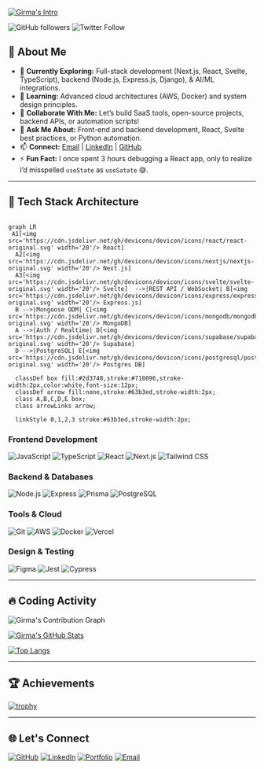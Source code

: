 [![Girma's Intro](https://readme-typing-svg.demolab.com?font=Fira+Code&weight=600&size=21&pause=1000&color=36BCF7&width=435&lines=👋+Hi+there!+I'm+Girma;💻+Software+Engineer)](https://girmish1.netlify.app/)

![GitHub followers](https://img.shields.io/github/followers/Girma35?style=social) ![Twitter Follow](https://img.shields.io/twitter/follow/Girma880731631?style=social)

## 🚀 About Me  

- 🔭 **Currently Exploring:** Full-stack development (Next.js, React, Svelte, TypeScript), backend (Node.js, Express.js, Django), & AI/ML integrations.  
- 🌱 **Learning:** Advanced cloud architectures (AWS, Docker) and system design principles.  
- 👯 **Collaborate With Me:** Let’s build SaaS tools, open-source projects, backend APIs, or automation scripts!  
- 💬 **Ask Me About:** Front-end and backend development, React, Svelte best practices, or Python automation.  
- 📫 **Connect:** [Email](mailto:girmawakeyo4@gmail.com) | [LinkedIn](https://www.linkedin.com/in/girma35) | [GitHub](https://github.com/Girma35)  
- ⚡ **Fun Fact:** I once spent 3 hours debugging a React app, only to realize I’d misspelled `useState` as `useSatate` 😅.  
---

## 🚀 Tech Stack Architecture

```mermaid

graph LR
 A1[<img src='https://cdn.jsdelivr.net/gh/devicons/devicon/icons/react/react-original.svg' width='20'/> React] 
  A2[<img src='https://cdn.jsdelivr.net/gh/devicons/devicon/icons/nextjs/nextjs-original.svg' width='20'/> Next.js] 
  A3[<img src='https://cdn.jsdelivr.net/gh/devicons/devicon/icons/svelte/svelte-original.svg' width='20'/> Svelte]  -->|REST API / WebSocket| B[<img src='https://cdn.jsdelivr.net/gh/devicons/devicon/icons/express/express-original.svg' width='20'/> Express.js]
  B -->|Mongoose ODM| C[<img src='https://cdn.jsdelivr.net/gh/devicons/devicon/icons/mongodb/mongodb-original.svg' width='20'/> MongoDB]
  A -->|Auth / Realtime| D[<img src='https://cdn.jsdelivr.net/gh/devicons/devicon/icons/supabase/supabase-original.svg' width='20'/> Supabase]
  D -->|PostgreSQL| E[<img src='https://cdn.jsdelivr.net/gh/devicons/devicon/icons/postgresql/postgresql-original.svg' width='20'/> Postgres DB]

  classDef box fill:#2d3748,stroke:#718096,stroke-width:2px,color:white,font-size:12px;
  classDef arrow fill:none,stroke:#63b3ed,stroke-width:2px;
  class A,B,C,D,E box;
  class arrowLinks arrow;

  linkStyle 0,1,2,3 stroke:#63b3ed,stroke-width:2px;

```
  

### **Frontend Development**
![JavaScript](https://img.shields.io/badge/JavaScript-F7DF1E?style=for-the-badge&logo=javascript&logoColor=black)
![TypeScript](https://img.shields.io/badge/TypeScript-3178C6?style=for-the-badge&logo=typescript&logoColor=white)
![React](https://img.shields.io/badge/React-20232A?style=for-the-badge&logo=react&logoColor=61DAFB)
![Next.js](https://img.shields.io/badge/Next.js-000000?style=for-the-badge&logo=nextdotjs&logoColor=white)
![Tailwind CSS](https://img.shields.io/badge/Tailwind_CSS-38B2AC?style=for-the-badge&logo=tailwind-css&logoColor=white)

### **Backend & Databases**
![Node.js](https://img.shields.io/badge/Node.js-339933?style=for-the-badge&logo=nodedotjs&logoColor=white)
![Express](https://img.shields.io/badge/Express-000000?style=for-the-badge&logo=express&logoColor=white)
![Prisma](https://img.shields.io/badge/Prisma-2D3748?style=for-the-badge&logo=prisma&logoColor=white)
![PostgreSQL](https://img.shields.io/badge/PostgreSQL-4169E1?style=for-the-badge&logo=postgresql&logoColor=white)

### **Tools & Cloud**
![Git](https://img.shields.io/badge/Git-F05032?style=for-the-badge&logo=git&logoColor=white)
![AWS](https://img.shields.io/badge/AWS-232F3E?style=for-the-badge&logo=amazonaws&logoColor=white)
![Docker](https://img.shields.io/badge/Docker-2496ED?style=for-the-badge&logo=docker&logoColor=white)
![Vercel](https://img.shields.io/badge/Vercel-000000?style=for-the-badge&logo=vercel&logoColor=white)

### **Design & Testing**
![Figma](https://img.shields.io/badge/Figma-F24E1E?style=for-the-badge&logo=figma&logoColor=white)
![Jest](https://img.shields.io/badge/Jest-C21325?style=for-the-badge&logo=jest&logoColor=white)
![Cypress](https://img.shields.io/badge/Cypress-17202C?style=for-the-badge&logo=cypress&logoColor=white)

---


## 🔥 Coding Activity

![Girma's Contribution Graph](https://github-readme-activity-graph.vercel.app/graph?username=Girma35&theme=dracula)


[![Girma's GitHub Stats](https://github-readme-stats.vercel.app/api?username=Girma35&show_icons=true&theme=dark)](https://github.com/Girma35)

[![Top Langs](https://github-readme-stats.vercel.app/api/top-langs/?username=Girma35&layout=compact&theme=dark&langs_count=6)](https://github.com/Girma35)

---

## 🏆 Achievements

[![trophy](https://github-profile-trophy.vercel.app/?username=Girma35&theme=gruvbox&margin-w=15&margin-h=15&no-bg=true)](https://github.com/ryo-ma/github-profile-trophy)

---

## 🌐 Let's Connect
[![GitHub](https://img.shields.io/badge/GitHub-181717?style=for-the-badge&logo=github&logoColor=white)](https://github.com/Girma35)
[![LinkedIn](https://img.shields.io/badge/LinkedIn-0A66C2?style=for-the-badge&logo=linkedin&logoColor=white)](https://www.linkedin.com/in/girma35)
[![Portfolio](https://img.shields.io/badge/Portfolio-4285F4?style=for-the-badge&logo=google-chrome&logoColor=white)](https://girmish1.netlify.app/)
[![Email](https://img.shields.io/badge/Email-EA4335?style=for-the-badge&logo=gmail&logoColor=white)](mailto:girmawakeyo4@gmail.com)
